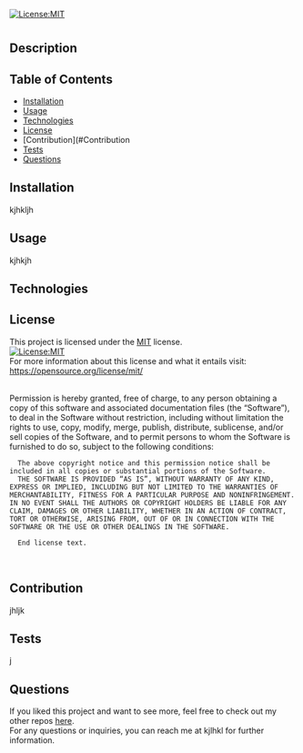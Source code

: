 
  [![License:MIT](https://img.shields.io/badge/License-MIT-yellow.svg)](https://opensource.org/licenses/MIT)
  # 
    
  ## Description
  
  
  ## Table of Contents
  - [Installation](#Installation)
  - [Usage](#Usage)
  - [Technologies](#Technologies)
  - [License](#License)
  - [Contribution](#Contribution
  - [Tests](#Tests)
  - [Questions](#Questions)

  ## Installation
  kjhkljh
    
  ## Usage
  kjhkjh

  ## Technologies
  
  
  ## License
  This project is licensed under the [MIT](https://opensource.org/license/mit/) license. 
  <br>
  [![License:MIT](https://img.shields.io/badge/License-MIT-yellow.svg)](https://opensource.org/licenses/MIT)
  <br>
  For more information about this license and what it entails visit: https://opensource.org/license/mit/
  
  <br>
  Permission is hereby granted, free of charge, to any person obtaining a copy of this software and associated documentation files (the “Software”), to deal in the Software without restriction, including without limitation the rights to use, copy, modify, merge, publish, distribute, sublicense, and/or sell copies of the Software, and to permit persons to whom the Software is furnished to do so, subject to the following conditions:

      The above copyright notice and this permission notice shall be included in all copies or substantial portions of the Software.
      THE SOFTWARE IS PROVIDED “AS IS”, WITHOUT WARRANTY OF ANY KIND, EXPRESS OR IMPLIED, INCLUDING BUT NOT LIMITED TO THE WARRANTIES OF MERCHANTABILITY, FITNESS FOR A PARTICULAR PURPOSE AND NONINFRINGEMENT. IN NO EVENT SHALL THE AUTHORS OR COPYRIGHT HOLDERS BE LIABLE FOR ANY CLAIM, DAMAGES OR OTHER LIABILITY, WHETHER IN AN ACTION OF CONTRACT, TORT OR OTHERWISE, ARISING FROM, OUT OF OR IN CONNECTION WITH THE SOFTWARE OR THE USE OR OTHER DEALINGS IN THE SOFTWARE.
      
      End license text.
  <br>
  
  ## Contribution
  jhljk
  
  ## Tests
  j
  
  ## Questions
  If you liked this project and want to see more, feel free to check out my 
  other repos [here](kljhkjh).  <br>
  For any questions or inquiries, you can reach me at kjlhkl for further information.

